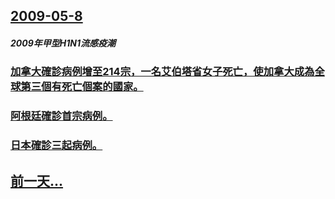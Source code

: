 ## [2009-05-8](/zh/news/2009/05/8/index.md)

##### 2009年甲型H1N1流感疫潮
### [加拿大確診病例增至214宗，一名艾伯塔省女子死亡，使加拿大成為全球第三個有死亡個案的國家。](/zh/news/2009/05/8/加拿大確診病例增至214宗-一名艾伯塔省女子死亡-使加拿大成為全球第三個有死亡個案的國家.md)
### [阿根廷確診首宗病例。](/zh/news/2009/05/8/阿根廷確診首宗病例.md)
### [日本確診三起病例。](/zh/news/2009/05/8/日本確診三起病例.md)
## [前一天...](/zh/news/2009/05/7/index.md)

